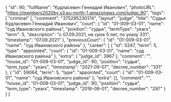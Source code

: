 {
    "id": 90,
    "fullName": "Кудласевич Геннадий Иванович",
    "photoURL": "https://members2020by.s3.eu-north-1.amazonaws.com/judge_90",
    "tags": [
        "criminal"
    ],
    "comment": "375295230174",
    "layout": "judge",
    "title": "Судья Кудласевич Геннадий Иванович",
    "court": {
        "id": "01-009-03-01",
        "name": "суд Ивановского района",
        "position": "судья",
        "termType": "years",
        "term": 5,
        "description": "c 07.09.2021, на срок 5 лет, по указу 331",
        "timestamp": "07.09.2021"
    },
    "previousCourt": {
        "id": "01-009-03-01",
        "name": "суд Ивановского района"
    },
    "career": [
        {
            "id": 5247,
            "term": 5,
            "type": "appointed",
            "court": {
                "id": "01-009-03-01",
                "name": "суд Ивановского района"
            },
            "extra": {
                "judge_id": 3967
            },
            "comment": "",
            "house_id": "01-009-03-01",
            "judge_id": 90,
            "position": "судья",
            "term_type": "years",
            "timestamp": "2021-09-07",
            "decree_number": "331"
        },
        {
            "id": 59064,
            "term": 5,
            "type": "appointed",
            "court": {
                "id": "01-009-03-01",
                "name": "суд Ивановского района"
            },
            "extra": [],
            "comment": "",
            "house_id": "01-009-03-01",
            "judge_id": 90,
            "position": "судья",
            "term_type": "years",
            "timestamp": "2016-08-01",
            "decree_number": "297"
        }
    ]
}